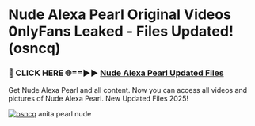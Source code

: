 # Nude Alexa Pearl Original Videos 0nlyFans Leaked - Files Updated! (osncq)

<h3>🔴 CLICK HERE 🌐==►► <a href="https://tinyurl.com/yrmya6cz" rel="nofollow">Nude Alexa Pearl Updated Files</a></h3>

Get Nude Alexa Pearl and all content. Now you can access all videos and pictures of Nude Alexa Pearl. New Updated Files 2025!

[![osncq](https://i.imgur.com/FMdXYCs.gif)](https://tinyurl.com/yrmya6cz)
anita pearl nude